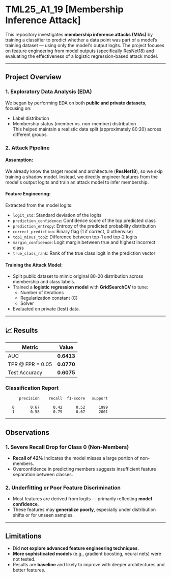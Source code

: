 # TML25_A1_19 [Membership Inference Attack]

This repository investigates **membership inference attacks (MIAs)** by training a classifier to predict whether a data point was part of a model’s training dataset — using only the model's output logits. The project focuses on feature engineering from model outputs (specifically ResNet18) and evaluating the effectiveness of a logistic regression-based attack model.

---

##  Project Overview

### 1. Exploratory Data Analysis (EDA)
We began by performing EDA on both **public and private datasets**, focusing on:
- Label distribution
- Membership status (member vs. non-member) distribution  
This helped maintain a realistic data split (approximately 80:20) across different groups.

### 2. Attack Pipeline

#### Assumption:
We already know the target model and architecture (**ResNet18**), so we skip training a shadow model. Instead, we directly engineer features from the model's output logits and train an attack model to infer membership.

#### Feature Engineering:
Extracted from the model logits:
- `logit_std`: Standard deviation of the logits
- `prediction_confidence`: Confidence score of the top predicted class
- `prediction_entropy`: Entropy of the predicted probability distribution
- `correct_prediction`: Binary flag (1 if correct, 0 otherwise)
- `top1_minus_top2`: Difference between top-1 and top-2 logits
- `margin_confidence`: Logit margin between true and highest incorrect class
- `true_class_rank`: Rank of the true class logit in the prediction vector

#### Training the Attack Model:
- Split public dataset to mimic original 80-20 distribution across membership and class labels.
- Trained a **logistic regression model** with **GridSearchCV** to tune:
  - Number of iterations
  - Regularization constant (C)
  - Solver
- Evaluated on private (test) data.

---

## 📈 Results

| Metric | Value |
|--------|-------|
| AUC | **0.6413** |
| TPR @ FPR = 0.05 | **0.0770** |
| Test Accuracy | **0.6075** |

### Classification Report
          precision    recall  f1-score   support

       0       0.67      0.42      0.52      1999
       1       0.58      0.79      0.67      2001


---

## Observations

### 1. Severe Recall Drop for Class 0 (Non-Members)
- **Recall of 42%** indicates the model misses a large portion of non-members.
- Overconfidence in predicting members suggests insufficient feature separation between classes.

### 2. Underfitting or Poor Feature Discrimination
- Most features are derived from logits — primarily reflecting **model confidence**.
- These features may **generalize poorly**, especially under distribution shifts or for unseen samples.

---

## Limitations
- Did **not explore advanced feature engineering techniques**.
- **More sophisticated models** (e.g., gradient boosting, neural nets) were not tested.
- Results are **baseline** and likely to improve with deeper architectures and better features.
